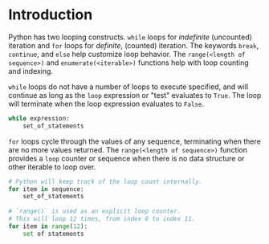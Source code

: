 # Introduction

Python has two looping constructs.
`while` loops for _indefinite_ (uncounted) iteration and `for` loops for  _definite_, (counted) iteration.
The keywords `break`, `continue`, and `else` help customize loop behavior.
The `range(<length of sequence>)` and `enumerate(<iterable>)` functions help with loop counting and indexing.


`while` loops do not have a number of loops to execute specified, and will continue as long as the `loop` expression or "test" evaluates to `True`.
The loop will terminate when the loop expression evaluates to `False`.

```python
while expression:
    set_of_statements
```

`for` loops cycle through the values of any sequence, terminating when there are no more values returned.
The `range(<length of sequence>)` function provides a `loop` counter or sequence when there is no data structure or other iterable to loop over.

```python
# Python will keep track of the loop count internally.
for item in sequence:
    set_of_statements
    
# `range()` is used as an explicit loop counter.  
# This will loop 12 times, from index 0 to index 11.
for item in range(12):
    set of statements
```


